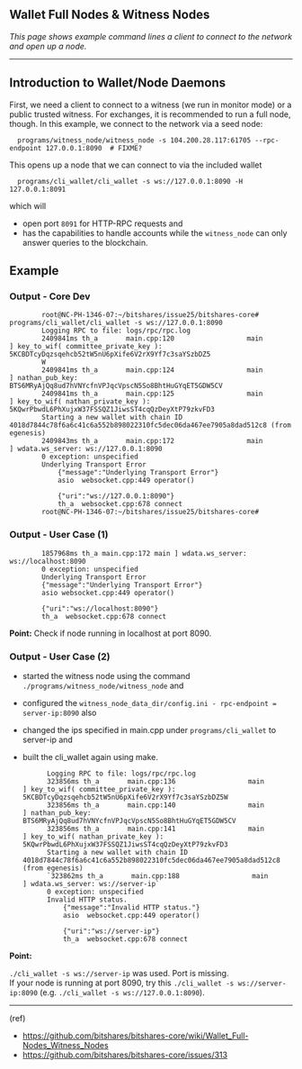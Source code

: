 ## Wallet Full Nodes & Witness Nodes

*This page shows example command lines a client to connect to the network and open up a node.*


***

## Introduction to Wallet/Node Daemons

First, we need a client to connect to a witness (we run in monitor mode) or a public trusted witness. For exchanges, it is recommended to run a full node, though. In this example, we connect to the network via a seed node:

      programs/witness_node/witness_node -s 104.200.28.117:61705 --rpc-endpoint 127.0.0.1:8090  # FIXME?

This opens up a node that we can connect to via the included wallet

      programs/cli_wallet/cli_wallet -s ws://127.0.0.1:8090 -H 127.0.0.1:8091

which will 
- open port `8091` for HTTP-RPC requests and 
- has the capabilities to handle accounts while the `witness_node` can only answer queries to the blockchain.


## Example

### Output - Core Dev

            root@NC-PH-1346-07:~/bitshares/issue25/bitshares-core# programs/cli_wallet/cli_wallet -s ws://127.0.0.1:8090
            Logging RPC to file: logs/rpc/rpc.log
            2409841ms th_a       main.cpp:120                  main                 ] key_to_wif( committee_private_key ): 5KCBDTcyDqzsqehcb52tW5nU6pXife6V2rX9Yf7c3saYSzbDZ5
            W 
            2409841ms th_a       main.cpp:124                  main                 ] nathan_pub_key: BTS6MRyAjQq8ud7hVNYcfnVPJqcVpscN5So8BhtHuGYqET5GDW5CV 
            2409841ms th_a       main.cpp:125                  main                 ] key_to_wif( nathan_private_key ): 5KQwrPbwdL6PhXujxW37FSSQZ1JiwsST4cqQzDeyXtP79zkvFD3 
            Starting a new wallet with chain ID 4018d7844c78f6a6c41c6a552b898022310fc5dec06da467ee7905a8dad512c8 (from egenesis)
            2409843ms th_a       main.cpp:172                  main                 ] wdata.ws_server: ws://127.0.0.1:8090 
            0 exception: unspecified
            Underlying Transport Error
                {"message":"Underlying Transport Error"}
                asio  websocket.cpp:449 operator()

                {"uri":"ws://127.0.0.1:8090"}
                th_a  websocket.cpp:678 connect
            root@NC-PH-1346-07:~/bitshares/issue25/bitshares-core# 


### Output - User Case (1) 

            1857968ms th_a main.cpp:172 main ] wdata.ws_server: ws://localhost:8090
            0 exception: unspecified
            Underlying Transport Error
            {"message":"Underlying Transport Error"}
            asio websocket.cpp:449 operator()

            {"uri":"ws://localhost:8090"}
            th_a  websocket.cpp:678 connect

**Point:**  Check if node running in localhost at port 8090.

### Output - User Case (2)

- started the witness node using the command `./programs/witness_node/witness_node` and 
- configured the `witness_node_data_dir/config.ini - rpc-endpoint = server-ip:8090` also 
- changed the ips specified in main.cpp under `programs/cli_wallet` to server-ip and
- built the cli_wallet again using make.

            Logging RPC to file: logs/rpc/rpc.log
            323856ms th_a       main.cpp:136                  main                 ] key_to_wif( committee_private_key ): 5KCBDTcyDqzsqehcb52tW5nU6pXife6V2rX9Yf7c3saYSzbDZ5W 
            323856ms th_a       main.cpp:140                  main                 ] nathan_pub_key: BTS6MRyAjQq8ud7hVNYcfnVPJqcVpscN5So8BhtHuGYqET5GDW5CV 
            323856ms th_a       main.cpp:141                  main                 ] key_to_wif( nathan_private_key ): 5KQwrPbwdL6PhXujxW37FSSQZ1JiwsST4cqQzDeyXtP79zkvFD3 
            Starting a new wallet with chain ID 4018d7844c78f6a6c41c6a552b898022310fc5dec06da467ee7905a8dad512c8 (from egenesis)
            `323862ms th_a       main.cpp:188                  main                 ] wdata.ws_server: ws://server-ip`
            0 exception: unspecified
            Invalid HTTP status.
                {"message":"Invalid HTTP status."}
                asio  websocket.cpp:449 operator()

                {"uri":"ws://server-ip"}
                th_a  websocket.cpp:678 connect


**Point:** 

`./cli_wallet -s ws://server-ip` was used. Port is missing.  
If your node is running at port 8090, try this `./cli_wallet -s ws://server-ip:8090` (e.g. `./cli_wallet -s ws://127.0.0.1:8090`).



***

(ref)
- https://github.com/bitshares/bitshares-core/wiki/Wallet_Full-Nodes_Witness_Nodes
- https://github.com/bitshares/bitshares-core/issues/313


